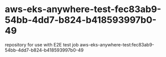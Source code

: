 # aws-eks-anywhere-test-fec83ab9-54bb-4dd7-b824-b418593997b0-49
repository for use with E2E test job aws-eks-anywhere-test:fec83ab9-54bb-4dd7-b824-b418593997b0-49
